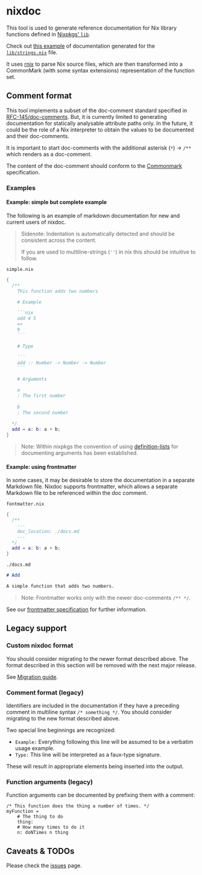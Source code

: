 # nixdoc

This tool is used to generate reference documentation for Nix library functions defined in [Nixpkgs' `lib`](https://github.com/NixOS/nixpkgs/tree/master/lib).

Check out [this example](https://nixos.org/manual/nixpkgs/unstable/#sec-functions-library-strings) of documentation generated for the [`lib/strings.nix`](https://github.com/NixOS/nixpkgs/blob/nixpkgs-unstable/lib/strings.nix) file.

It uses [rnix](https://github.com/nix-community/rnix-parser) to parse Nix source files,
which are then transformed into a CommonMark (with some syntax extensions) representation of the
function set.

## Comment format

This tool implements a subset of the doc-comment standard specified in [RFC-145/doc-comments](https://github.com/NixOS/rfcs/blob/master/rfcs/0145-doc-strings.md).
But, it is currently limited to generating documentation for statically analysable attribute paths only.
In the future, it could be the role of a Nix interpreter to obtain the values to be documented and their doc-comments.

It is important to start doc-comments with the additional asterisk (`*`) -> `/**` which renders as a doc-comment.

The content of the doc-comment should conform to the [Commonmark](https://spec.commonmark.org/0.30/) specification.

### Examples

#### Example: simple but complete example

The following is an example of markdown documentation for new and current users of nixdoc.

> Sidenote: Indentation is automatically detected and should be consistent across the content.
>
> If you are used to multiline-strings (`''`) in nix this should be intuitive to follow.

`simple.nix`
````nix
{
  /**
    This function adds two numbers

    # Example

    ```nix
    add 4 5
    =>
    9
    ```

    # Type

    ```
    add :: Number -> Number -> Number
    ```

    # Arguments

    a
    : The first number
    
    b
    : The second number
    
  */
  add = a: b: a + b;
}
````

> Note: Within nixpkgs the convention of using [definition-lists](https://www.markdownguide.org/extended-syntax/#definition-lists) for documenting arguments has been established.

#### Example: using frontmatter

In some cases, it may be desirable to store the documentation in a separate Markdown file.
Nixdoc supports frontmatter, which allows a separate Markdown file to be referenced within the doc comment.

`fontmatter.nix`
````nix
{
  /**
    ---
    doc_location: ./docs.md
    ---
  */
  add = a: b: a + b;
}
````

`./docs.md`
````markdown
# Add

A simple function that adds two numbers.
````

> Note: Frontmatter works only with the newer doc-comments `/** */`.

See our [frontmatter specification](./doc/frontmatter.md) for further information.

## Legacy support

### Custom nixdoc format

You should consider migrating to the newer format described above. The format described in this section will be removed with the next major release.

See [Migration guide](./doc/migration.md).

### Comment format (legacy)

Identifiers are included in the documentation if they have
a preceding comment in multiline syntax `/* something */`. You should consider migrating to the new format described above.

Two special line beginnings are recognized:

* `Example:` Everything following this line will be assumed to be a
  verbatim usage example.
* `Type:` This line will be interpreted as a faux-type signature.

These will result in appropriate elements being inserted into the
output.

### Function arguments (legacy)

Function arguments can be documented by prefixing them with a comment:

```
/* This function does the thing a number of times. */
myFunction =
    # The thing to do
    thing:
    # How many times to do it
    n: doNTimes n thing
```

## Caveats & TODOs

Please check the [issues](https://github.com/nix-community/nixdoc/issues) page.
